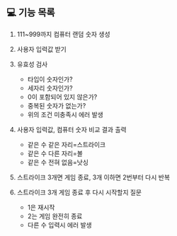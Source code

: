 ## 💻 기능 목록

1. 111~999까지 컴퓨터 랜덤 숫자 생성
2. 사용자 입력값 받기
3. 유효성 검사

   - 타입이 숫자인가?
   - 세자리 숫자인가?
   - 0이 포함되어 있지 않은가?
   - 중복된 숫자가 없는가?
   - 위의 조건 미충족시 에러 발생

4. 사용자 입력값, 컴퓨터 숫자 비교 결과 출력

   - 같은 수 같은 자리=스트라이크
   - 같은 수 다른 자리=볼
   - 같은 수 전혀 없음=낫싱

5. 스트라이크 3개면 게임 종료, 3개 이하면 2번부터 다시 반복
6. 스트라이크 3개 게임 종료 후 다시 시작할지 질문
   - 1은 재시작
   - 2는 게임 완전히 종료
   - 다른 수 입력시 에러 발생
